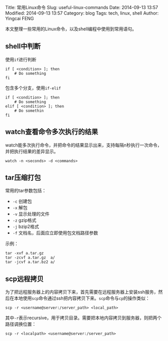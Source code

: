 Title: 常用Linux命令
Slug: useful-linux-commands
Date: 2014-09-13 13:57
Modified: 2014-09-13 13:57
Category: blog
Tags: tech, linux, shell
Author: Yingcai FENG

本文整理一些常用的Linux命令，以及shell编程中使用到常用语句。

## shell中判断

使用`if`进行判断

    if [ <condition> ]; then
        # Do something
    fi

包含多个分支，使用`if-elif`

    if [ <condition> ]; then
        # Do something
    elif [ <condition> ]; then
        # Do somethin
    fi
    
## watch查看命令多次执行的结果

watch能多次执行命令，并把命令的结果显示出来，支持每隔n秒执行一次命令，并把执行结果的差异显示。

    watch -n <seconds> -d <commands>

## tar压缩打包
常用的tar参数包括：

+ `-c` 创建包
+ `-x` 解包
+ `-v` 显示处理的文件
+ `-z` gzip格式
+ `-j` bzip2格式
+ `-f` 文档名，后面应立即使用包文档路径参数

示例：

    tar -xvf a.tar.gz
    tar -zcvf a.tar.gz  a/
    tar -jcvf a.tar.bz2 a/
    
## scp远程拷贝
为了把远程服务器上的内容拷贝下来，首先需要在远程服务器上安装ssh服务，然后在本地使用`scp`命令通过ssh把内容拷贝下来。`scp`命令与`cp`的操作类似：

    scp -r <username@server:/server_path> <local_path>
    
其中`-r`表示recursive，用于拷贝目录。需要把本地内容拷贝到服务器，则把两个路径调换位置：

    scp -r <localpath> <username@server:/server_path>
    
